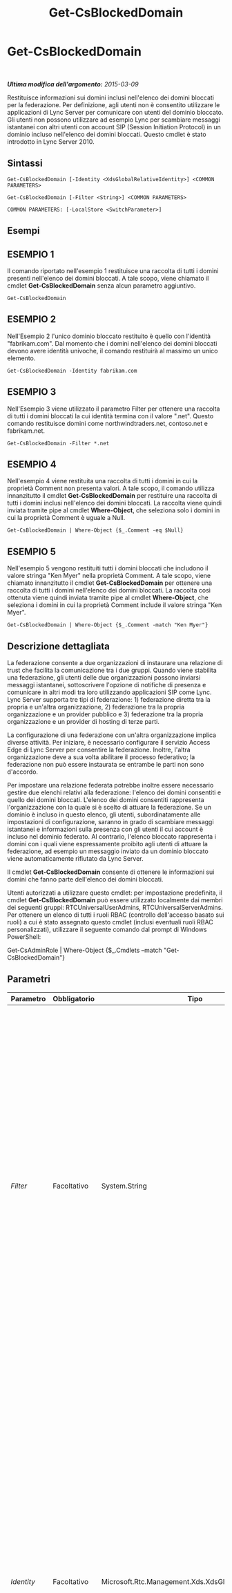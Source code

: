 ﻿---
title: Get-CsBlockedDomain
TOCTitle: Get-CsBlockedDomain
ms:assetid: 5fa2c2a3-b5e4-430c-970a-0c506a6924b5
ms:mtpsurl: https://technet.microsoft.com/it-it/library/Gg398424(v=OCS.15)
ms:contentKeyID: 49300717
ms.date: 08/24/2015
mtps_version: v=OCS.15
ms.translationtype: HT
---

# Get-CsBlockedDomain

 

_**Ultima modifica dell'argomento:** 2015-03-09_

Restituisce informazioni sui domini inclusi nell'elenco dei domini bloccati per la federazione. Per definizione, agli utenti non è consentito utilizzare le applicazioni di Lync Server per comunicare con utenti del dominio bloccato. Gli utenti non possono utilizzare ad esempio Lync per scambiare messaggi istantanei con altri utenti con account SIP (Session Initiation Protocol) in un dominio incluso nell'elenco dei domini bloccati. Questo cmdlet è stato introdotto in Lync Server 2010.

## Sintassi

    Get-CsBlockedDomain [-Identity <XdsGlobalRelativeIdentity>] <COMMON PARAMETERS>

    Get-CsBlockedDomain [-Filter <String>] <COMMON PARAMETERS>

    COMMON PARAMETERS: [-LocalStore <SwitchParameter>]

## Esempi

## ESEMPIO 1

Il comando riportato nell'esempio 1 restituisce una raccolta di tutti i domini presenti nell'elenco dei domini bloccati. A tale scopo, viene chiamato il cmdlet **Get-CsBlockedDomain** senza alcun parametro aggiuntivo.

    Get-CsBlockedDomain

## ESEMPIO 2

Nell'Esempio 2 l'unico dominio bloccato restituito è quello con l'identità "fabrikam.com". Dal momento che i domini nell'elenco dei domini bloccati devono avere identità univoche, il comando restituirà al massimo un unico elemento.

    Get-CsBlockedDomain -Identity fabrikam.com

## ESEMPIO 3

Nell'Esempio 3 viene utilizzato il parametro Filter per ottenere una raccolta di tutti i domini bloccati la cui identità termina con il valore ".net". Questo comando restituisce domini come northwindtraders.net, contoso.net e fabrikam.net.

    Get-CsBlockedDomain -Filter *.net

## ESEMPIO 4

Nell'esempio 4 viene restituita una raccolta di tutti i domini in cui la proprietà Comment non presenta valori. A tale scopo, il comando utilizza innanzitutto il cmdlet **Get-CsBlockedDomain** per restituire una raccolta di tutti i domini inclusi nell'elenco dei domini bloccati. La raccolta viene quindi inviata tramite pipe al cmdlet **Where-Object**, che seleziona solo i domini in cui la proprietà Comment è uguale a Null.

    Get-CsBlockedDomain | Where-Object {$_.Comment -eq $Null}

## ESEMPIO 5

Nell'esempio 5 vengono restituiti tutti i domini bloccati che includono il valore stringa "Ken Myer" nella proprietà Comment. A tale scopo, viene chiamato innanzitutto il cmdlet **Get-CsBlockedDomain** per ottenere una raccolta di tutti i domini nell'elenco dei domini bloccati. La raccolta così ottenuta viene quindi inviata tramite pipe al cmdlet **Where-Object**, che seleziona i domini in cui la proprietà Comment include il valore stringa "Ken Myer".

    Get-CsBlockedDomain | Where-Object {$_.Comment -match "Ken Myer"}

## Descrizione dettagliata

La federazione consente a due organizzazioni di instaurare una relazione di trust che facilita la comunicazione tra i due gruppi. Quando viene stabilita una federazione, gli utenti delle due organizzazioni possono inviarsi messaggi istantanei, sottoscrivere l'opzione di notifiche di presenza e comunicare in altri modi tra loro utilizzando applicazioni SIP come Lync. Lync Server supporta tre tipi di federazione: 1) federazione diretta tra la propria e un'altra organizzazione, 2) federazione tra la propria organizzazione e un provider pubblico e 3) federazione tra la propria organizzazione e un provider di hosting di terze parti.

La configurazione di una federazione con un'altra organizzazione implica diverse attività. Per iniziare, è necessario configurare il servizio Access Edge di Lync Server per consentire la federazione. Inoltre, l'altra organizzazione deve a sua volta abilitare il processo federativo; la federazione non può essere instaurata se entrambe le parti non sono d'accordo.

Per impostare una relazione federata potrebbe inoltre essere necessario gestire due elenchi relativi alla federazione: l'elenco dei domini consentiti e quello dei domini bloccati. L'elenco dei domini consentiti rappresenta l'organizzazione con la quale si è scelto di attuare la federazione. Se un dominio è incluso in questo elenco, gli utenti, subordinatamente alle impostazioni di configurazione, saranno in grado di scambiare messaggi istantanei e informazioni sulla presenza con gli utenti il cui account è incluso nel dominio federato. Al contrario, l'elenco bloccato rappresenta i domini con i quali viene espressamente proibito agli utenti di attuare la federazione, ad esempio un messaggio inviato da un dominio bloccato viene automaticamente rifiutato da Lync Server.

Il cmdlet **Get-CsBlockedDomain** consente di ottenere le informazioni sui domini che fanno parte dell'elenco dei domini bloccati.

Utenti autorizzati a utilizzare questo cmdlet: per impostazione predefinita, il cmdlet **Get-CsBlockedDomain** può essere utilizzato localmente dai membri dei seguenti gruppi: RTCUniversalUserAdmins, RTCUniversalServerAdmins. Per ottenere un elenco di tutti i ruoli RBAC (controllo dell'accesso basato sui ruoli) a cui è stato assegnato questo cmdlet (inclusi eventuali ruoli RBAC personalizzati), utilizzare il seguente comando dal prompt di Windows PowerShell:

Get-CsAdminRole | Where-Object {$\_.Cmdlets –match "Get-CsBlockedDomain"}

## Parametri


<table>
<colgroup>
<col style="width: 25%" />
<col style="width: 25%" />
<col style="width: 25%" />
<col style="width: 25%" />
</colgroup>
<thead>
<tr class="header">
<th>Parametro</th>
<th>Obbligatorio</th>
<th>Tipo</th>
<th>Descrizione</th>
</tr>
</thead>
<tbody>
<tr class="odd">
<td><p><em>Filter</em></p></td>
<td><p>Facoltativo</p></td>
<td><p>System.String</p></td>
<td><p>Consente di utilizzare i caratteri jolly per ottenere uno o più domini dall'elenco dei domini bloccati. Per ottenere tutti i domini che hanno un'identità che inizia con la lettera &quot;r&quot;, utilizzare la seguente sintassi: -Filter r*. Per ottenere tutti i domini con un'identità che termina con &quot;.net&quot;, utilizzare la seguente sintassi: -Filter &quot;*.net&quot;. Per ottenere tutti i domini che hanno un'identità che inizia con la lettera &quot;f&quot; o la lettera &quot;g&quot;, utilizzare la seguente sintassi: -Filter [fg]*.</p></td>
</tr>
<tr class="even">
<td><p><em>Identity</em></p></td>
<td><p>Facoltativo</p></td>
<td><p>Microsoft.Rtc.Management.Xds.XdsGlobalRelativeIdentity</p></td>
<td><p>Il nome del dominio da ottenere. Nell'elenco dei domini bloccati, i domini sono riportati con il loro nome completo (FQDN); pertanto, l'identità di un dominio potrebbe essere simile a fabrikam.com o contoso.net e non è possibile utilizzare i caratteri jolly per specificarla. Per utilizzare i caratteri jolly per ottenere un determinato dominio o gruppo di domini è necessario utilizzare il parametro Filter.</p>
<p>Se questo parametro non viene specificato, verranno restituiti tutti i domini inclusi nell'elenco dei domini bloccati.</p></td>
</tr>
<tr class="odd">
<td><p><em>LocalStore</em></p></td>
<td><p>Facoltativo</p></td>
<td><p>System.Management.Automation.SwitchParameter</p></td>
<td><p>Consente di recuperare i dati dei domini bloccati dalla replica locale di archivio di gestione centrale invece che da archivio di gestione centrale.</p></td>
</tr>
</tbody>
</table>


## Tipi di input

Nessuno. Il cmdlet **Get-CsBlockedDomain** non accetta input da pipeline.

## Tipi restituiti

Restituisce istanze dell'oggetto Microsoft.Rtc.Management.WritableConfig.Settings.Edge.BlockedDomain.

## Vedere anche

#### Ulteriori risorse

[New-CsBlockedDomain](new-csblockeddomain.md)  
[Remove-CsBlockedDomain](remove-csblockeddomain.md)  
[Set-CsAccessEdgeConfiguration](set-csaccessedgeconfiguration.md)  
[Set-CsBlockedDomain](set-csblockeddomain.md)

